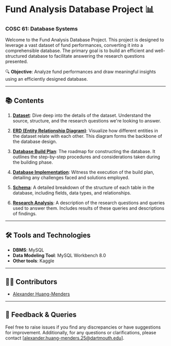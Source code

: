 # Fund Analysis Database Project 📊
### COSC 61: Database Systems

Welcome to the Fund Analysis Database Project. This project is designed to leverage a vast dataset of fund performances, converting it into a comprehensible database. The primary goal is to build an efficient and well-structured database to facilitate answering the research questions presented.

🔍 **Objective**: Analyze fund performances and draw meaningful insights using an efficiently designed database.

---

## 📚 Contents

1. **[Dataset](Dataset.md)**: Dive deep into the details of the dataset. Understand the source, structure, and the research questions we're looking to answer.
   
2. **[ERD (Entity Relationship Diagram)](ERD.md)**: Visualize how different entities in the dataset relate with each other. This diagram forms the backbone of the database design.

3. **[Database Build Plan](Database_Build_Plan.md)**: The roadmap for constructing the database. It outlines the step-by-step procedures and considerations taken during the building phase.

4. **[Database Implementation](Database_Implementation.md)**: Witness the execution of the build plan, detailing any challenges faced and solutions employed.

5. **[Schema](Schema.md)**: A detailed breakdown of the structure of each table in the database, including fields, data types, and relationships.

6. **[Research Analysis](Research_Analysis.md)**: A description of the research questions and queries used to answer them. Includes results of these queries and descriptions of findings.

---

## 🛠️ Tools and Technologies
- **DBMS**: MySQL
- **Data Modeling Tool**: MySQL Workbench 8.0
- **Other tools**: Kaggle

---

## 🧑‍💻 Contributors

- [Alexander Huang-Menders](https://github.com/alexander-hm)

---

## 📝 Feedback & Queries

Feel free to raise issues if you find any discrepancies or have suggestions for improvement. Additionally, for any questions or clarifications, please contact [alexander.huang-menders.25@dartmouth.edu].
